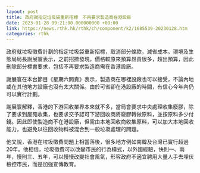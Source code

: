 ```yaml
---
layout: post
title: 政府就指定垃圾袋重新招標　不再要求製造商在港設廠
date: 2023-01-28 09:21:00.000000000 +08:00
link: https://news.rthk.hk/rthk/ch/component/k2/1685539-20230128.htm
categories: rthk
---
```


政府就垃圾徵費計劃的指定垃圾袋重新招標，取消部分條款，減省成本。環境及生態局局長謝展寰表示，之前招摽發現，價格較原來預算昂貴很多，超出預算，因此刪除部分標書要求，包括不再要求製造商需在香港設廠。

謝展寰在本台節目《星期六問責》表示，製造商在哪裡設廠也可以接受，不論內地或在其他地方設廠也沒有太大關係。由於可省卻在港設廠的時間，有信心今年內仍可以實行計劃。

謝展寰解釋，香港的下游回收業界本來就不多，當局會要求中央處理收集廢膠，除了要求到屋苑收集，也要求交予認可下游回收商將廢膠轉做原料，並按原料多少付錢。因此即使製造商不在港設廠，但需由本地回收商收集原料，可以加大本地回收能力，也避免以往回收物料被混合到一般垃圾處理的問題。

他又說，香港在垃圾徵費問題上相當落後，很多地方例如南韓及台灣已實行超過20年。他相信，垃圾徵費可以改變市民的行為模式，以外國經驗，快則一、兩年，慢則三、五年，可以慢慢改變社會風氣，形容政府不適宜聘用大量人手去埋伏檢控市民，而是加強宣傳教育。
